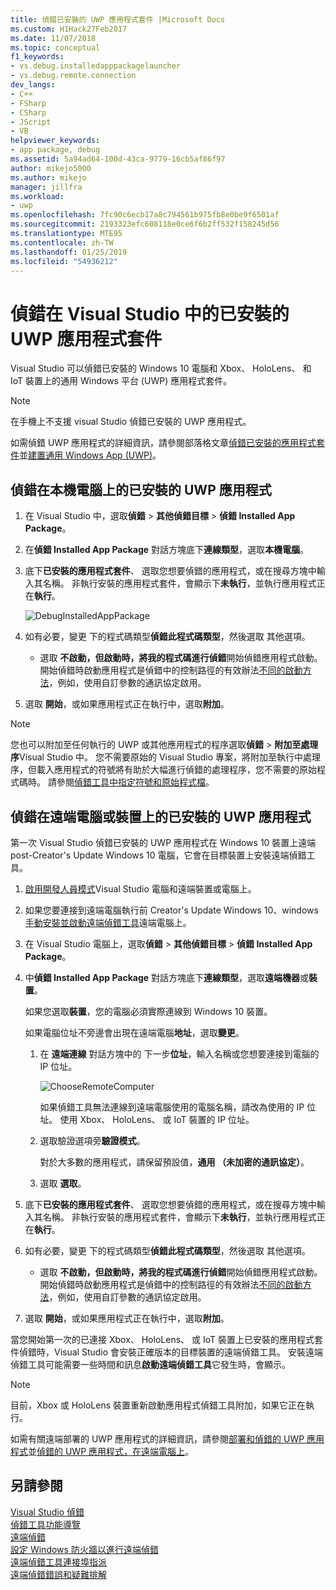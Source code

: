 ```yaml
---
title: 偵錯已安裝的 UWP 應用程式套件 |Microsoft Docs
ms.custom: H1Hack27Feb2017
ms.date: 11/07/2018
ms.topic: conceptual
f1_keywords:
- vs.debug.installedapppackagelauncher
- vs.debug.remote.connection
dev_langs:
- C++
- FSharp
- CSharp
- JScript
- VB
helpviewer_keywords:
- app package, debug
ms.assetid: 5a94ad64-100d-43ca-9779-16cb5af86f97
author: mikejo5000
ms.author: mikejo
manager: jillfra
ms.workload:
- uwp
ms.openlocfilehash: 7fc90c6ecb17a8c794561b975fb8e0be9f6501af
ms.sourcegitcommit: 2193323efc608118e0ce6f6b2ff532f158245d56
ms.translationtype: MTE95
ms.contentlocale: zh-TW
ms.lasthandoff: 01/25/2019
ms.locfileid: "54936212"
---
```

# <a name="debug-an-installed-uwp-app-package-in-visual-studio"></a>偵錯在 Visual Studio 中的已安裝的 UWP 應用程式套件

Visual Studio 可以偵錯已安裝的 Windows 10 電腦和 Xbox、 HoloLens、 和 IoT 裝置上的通用 Windows 平台 (UWP) 應用程式套件。 

>[!NOTE]
>在手機上不支援 visual Studio 偵錯已安裝的 UWP 應用程式。
   
如需偵錯 UWP 應用程式的詳細資訊，請參閱部落格文章[偵錯已安裝的應用程式套件](https://blogs.msdn.microsoft.com/devops/2016/03/30/updates-for-debugging-installed-app-packages-in-visual-studio-2015-update-2/)並[建置通用 Windows App (UWP)](https://blogs.msdn.microsoft.com/visualstudio/2016/08/02/universal-windows-apps-targeting-windows-10-anniversary-sdk/)。

## <a name="debug-an-installed-uwp-app-on-a-local-machine"></a>偵錯在本機電腦上的已安裝的 UWP 應用程式

1. 在 Visual Studio 中，選取**偵錯** > **其他偵錯目標** > **偵錯 Installed App Package**。
   
1. 在**偵錯 Installed App Package**  對話方塊底下**連線類型**，選取**本機電腦**。
   
1. 底下**已安裝的應用程式套件**、 選取您想要偵錯的應用程式，或在搜尋方塊中輸入其名稱。 非執行安裝的應用程式套件，會顯示下**未執行**，並執行應用程式正在**執行**。 
   
   ![DebugInstalledAppPackage](../debugger/media/debug-installed-app-pkg.png "DebugInstalledAppPackage")
   
1. 如有必要，變更  下的程式碼類型**偵錯此程式碼類型**，然後選取 其他選項。 
   - 選取 **不啟動，但啟動時，將我的程式碼進行偵錯**開始偵錯應用程式啟動。 開始偵錯時啟動應用程式是偵錯中的控制路徑的有效辦法[不同的啟動方法](/windows/uwp/xbox-apps/automate-launching-uwp-apps)，例如，使用自訂參數的通訊協定啟用。
   
1. 選取 **開始**，或如果應用程式正在執行中，選取**附加**。

> [!NOTE]
> 您也可以附加至任何執行的 UWP 或其他應用程式的程序選取**偵錯** > **附加至處理序**Visual Studio 中。 您不需要原始的 Visual Studio 專案，將附加至執行中處理序，但載入應用程式的符號將有助於大幅進行偵錯的處理程序，您不需要的原始程式碼時。 請參閱[偵錯工具中指定符號和原始程式檔](specify-symbol-dot-pdb-and-source-files-in-the-visual-studio-debugger.md)。
  
## <a name="remote"></a> 偵錯在遠端電腦或裝置上的已安裝的 UWP 應用程式

第一次 Visual Studio 偵錯已安裝的 UWP 應用程式在 Windows 10 裝置上遠端 post-Creator's Update Windows 10 電腦，它會在目標裝置上安裝遠端偵錯工具。 

1. [啟用開發人員模式](/windows/uwp/get-started/enable-your-device-for-development)Visual Studio 電腦和遠端裝置或電腦上。
   
1. 如果您要連接到遠端電腦執行前 Creator's Update Windows 10、windows[手動安裝並啟動遠端偵錯工具](../debugger/remote-debugging.md)遠端電腦上。
   
1. 在 Visual Studio 電腦上，選取**偵錯** > **其他偵錯目標** > **偵錯 Installed App Package**。
   
1. 中**偵錯 Installed App Package**  對話方塊底下**連線類型**，選取**遠端機器**或**裝置**。
   
   如果您選取**裝置**，您的電腦必須實際連線到 Windows 10 裝置。
   
   如果電腦位址不旁邊會出現在遠端電腦**地址**，選取**變更**。 
      
   1. 在 **遠端連線** 對話方塊中的 下一步**位址**，輸入名稱或您想要連接到電腦的 IP 位址。
      
      ![ChooseRemoteComputer](../debugger/media/debug-remote-app-pkg.png "ChooseRemoteComputer")
      
      如果偵錯工具無法連線到遠端電腦使用的電腦名稱，請改為使用的 IP 位址。 使用 Xbox、 HoloLens、 或 IoT 裝置的 IP 位址。
   1. 選取驗證選項旁**驗證模式**。
      
      對於大多數的應用程式，請保留預設值，**通用 （未加密的通訊協定）**。
   1. 選取 **選取**。 

1. 底下**已安裝的應用程式套件**、 選取您想要偵錯的應用程式，或在搜尋方塊中輸入其名稱。 非執行安裝的應用程式套件，會顯示下**未執行**，並執行應用程式正在**執行**。 
   
1. 如有必要，變更  下的程式碼類型**偵錯此程式碼類型**，然後選取 其他選項。 
   - 選取 **不啟動，但啟動時，將我的程式碼進行偵錯**開始偵錯應用程式啟動。 開始偵錯時啟動應用程式是偵錯中的控制路徑的有效辦法[不同的啟動方法](/windows/uwp/xbox-apps/automate-launching-uwp-apps)，例如，使用自訂參數的通訊協定啟用。
   
1. 選取 **開始**，或如果應用程式正在執行中，選取**附加**。

當您開始第一次的已連接 Xbox、 HoloLens、 或 IoT 裝置上已安裝的應用程式套件偵錯時，Visual Studio 會安裝正確版本的目標裝置的遠端偵錯工具。 安裝遠端偵錯工具可能需要一些時間和訊息**啟動遠端偵錯工具**它發生時，會顯示。

>[!NOTE]
>目前，Xbox 或 HoloLens 裝置重新啟動應用程式偵錯工具附加，如果它正在執行。

如需有關遠端部署的 UWP 應用程式的詳細資訊，請參閱[部署和偵錯的 UWP 應用程式](/windows/uwp/debug-test-perf/deploying-and-debugging-uwp-apps#advanced-remote-deployment-options)並[偵錯的 UWP 應用程式，在遠端電腦上](run-windows-store-apps-on-a-remote-machine.md)。 
  
## <a name="see-also"></a>另請參閱  
 [Visual Studio 偵錯](../debugger/index.md)  
 [偵錯工具功能導覽](../debugger/debugger-feature-tour.md)  
 [遠端偵錯](../debugger/remote-debugging.md)  
 [設定 Windows 防火牆以進行遠端偵錯](../debugger/configure-the-windows-firewall-for-remote-debugging.md)  
 [遠端偵錯工具連接埠指派](../debugger/remote-debugger-port-assignments.md)  
 [遠端偵錯錯誤和疑難排解](../debugger/remote-debugging-errors-and-troubleshooting.md)